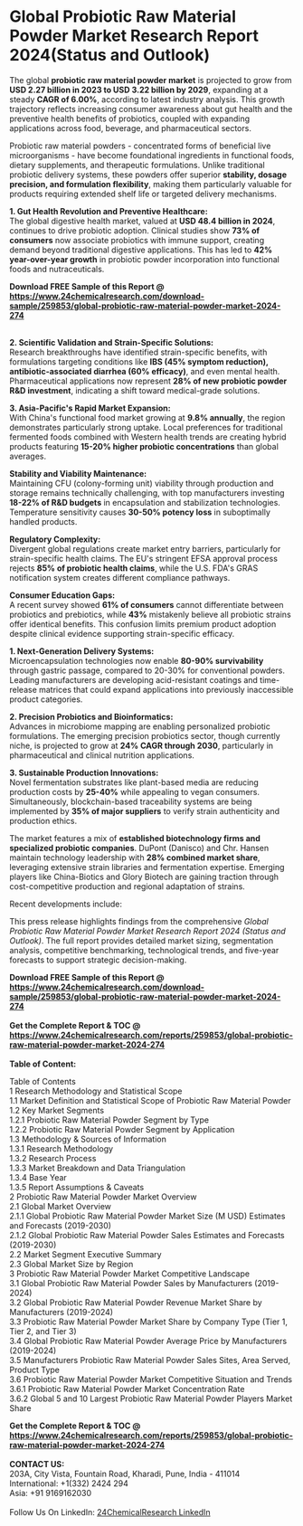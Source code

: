 <h1>Global Probiotic Raw Material Powder Market Research Report 2024(Status and Outlook)</h1><p>The global <strong>probiotic raw material powder market</strong> is projected to grow from <strong>USD 2.27 billion in 2023 to USD 3.22 billion by 2029</strong>, expanding at a steady <strong>CAGR of 6.00%</strong>, according to latest industry analysis. This growth trajectory reflects increasing consumer awareness about gut health and the preventive health benefits of probiotics, coupled with expanding applications across food, beverage, and pharmaceutical sectors.</p><p>Probiotic raw material powders - concentrated forms of beneficial live microorganisms - have become foundational ingredients in functional foods, dietary supplements, and therapeutic formulations. Unlike traditional probiotic delivery systems, these powders offer superior <strong>stability, dosage precision, and formulation flexibility</strong>, making them particularly valuable for products requiring extended shelf life or targeted delivery mechanisms.</p><p><strong>1. Gut Health Revolution and Preventive Healthcare:</strong><br>
The global digestive health market, valued at <strong>USD 48.4 billion in 2024</strong>, continues to drive probiotic adoption. Clinical studies show <strong>73% of consumers</strong> now associate probiotics with immune support, creating demand beyond traditional digestive applications. This has led to <strong>42% year-over-year growth</strong> in probiotic powder incorporation into functional foods and nutraceuticals.</p><div><b>Download FREE Sample of this Report @ 
            <a href="https://www.24chemicalresearch.com/download-sample/259853/global-probiotic-raw-material-powder-market-2024-274">
            https://www.24chemicalresearch.com/download-sample/259853/global-probiotic-raw-material-powder-market-2024-274</a></b></div><br><p><strong>2. Scientific Validation and Strain-Specific Solutions:</strong><br>
Research breakthroughs have identified strain-specific benefits, with formulations targeting conditions like <strong>IBS (45% symptom reduction), antibiotic-associated diarrhea (60% efficacy)</strong>, and even mental health. Pharmaceutical applications now represent <strong>28% of new probiotic powder R&amp;D investment</strong>, indicating a shift toward medical-grade solutions.</p><p><strong>3. Asia-Pacific's Rapid Market Expansion:</strong><br>
With China's functional food market growing at <strong>9.8% annually</strong>, the region demonstrates particularly strong uptake. Local preferences for traditional fermented foods combined with Western health trends are creating hybrid products featuring <strong>15-20% higher probiotic concentrations</strong> than global averages.</p><p><strong>Stability and Viability Maintenance:</strong><br>
Maintaining CFU (colony-forming unit) viability through production and storage remains technically challenging, with top manufacturers investing <strong>18-22% of R&amp;D budgets</strong> in encapsulation and stabilization technologies. Temperature sensitivity causes <strong>30-50% potency loss</strong> in suboptimally handled products.</p><p><strong>Regulatory Complexity:</strong><br>
Divergent global regulations create market entry barriers, particularly for strain-specific health claims. The EU's stringent EFSA approval process rejects <strong>85% of probiotic health claims</strong>, while the U.S. FDA's GRAS notification system creates different compliance pathways.</p><p><strong>Consumer Education Gaps:</strong><br>
A recent survey showed <strong>61% of consumers</strong> cannot differentiate between probiotics and prebiotics, while <strong>43%</strong> mistakenly believe all probiotic strains offer identical benefits. This confusion limits premium product adoption despite clinical evidence supporting strain-specific efficacy.</p><p><strong>1. Next-Generation Delivery Systems:</strong><br>
Microencapsulation technologies now enable <strong>80-90% survivability</strong> through gastric passage, compared to 20-30% for conventional powders. Leading manufacturers are developing acid-resistant coatings and time-release matrices that could expand applications into previously inaccessible product categories.</p><p><strong>2. Precision Probiotics and Bioinformatics:</strong><br>
Advances in microbiome mapping are enabling personalized probiotic formulations. The emerging precision probiotics sector, though currently niche, is projected to grow at <strong>24% CAGR through 2030</strong>, particularly in pharmaceutical and clinical nutrition applications.</p><p><strong>3. Sustainable Production Innovations:</strong><br>
Novel fermentation substrates like plant-based media are reducing production costs by <strong>25-40%</strong> while appealing to vegan consumers. Simultaneously, blockchain-based traceability systems are being implemented by <strong>35% of major suppliers</strong> to verify strain authenticity and production ethics.</p><p>The market features a mix of <strong>established biotechnology firms and specialized probiotic companies</strong>. DuPont (Danisco) and Chr. Hansen maintain technology leadership with <strong>28% combined market share</strong>, leveraging extensive strain libraries and fermentation expertise. Emerging players like China-Biotics and Glory Biotech are gaining traction through cost-competitive production and regional adaptation of strains.</p><p>Recent developments include:</p><p>This press release highlights findings from the comprehensive <em>Global Probiotic Raw Material Powder Market Research Report 2024 (Status and Outlook)</em>. The full report provides detailed market sizing, segmentation analysis, competitive benchmarking, technological trends, and five-year forecasts to support strategic decision-making.</p><div><b>Download FREE Sample of this Report @ 
            <a href="https://www.24chemicalresearch.com/download-sample/259853/global-probiotic-raw-material-powder-market-2024-274">
            https://www.24chemicalresearch.com/download-sample/259853/global-probiotic-raw-material-powder-market-2024-274</a></b></div><br><div><b>Get the Complete Report & TOC @ 
            <a href="https://www.24chemicalresearch.com/reports/259853/global-probiotic-raw-material-powder-market-2024-274">
            https://www.24chemicalresearch.com/reports/259853/global-probiotic-raw-material-powder-market-2024-274</a></b></div><br>
            <b>Table of Content:</b><p>Table of Contents<br />
1 Research Methodology and Statistical Scope<br />
1.1 Market Definition and Statistical Scope of Probiotic Raw Material Powder<br />
1.2 Key Market Segments<br />
1.2.1 Probiotic Raw Material Powder Segment by Type<br />
1.2.2 Probiotic Raw Material Powder Segment by Application<br />
1.3 Methodology & Sources of Information<br />
1.3.1 Research Methodology<br />
1.3.2 Research Process<br />
1.3.3 Market Breakdown and Data Triangulation<br />
1.3.4 Base Year<br />
1.3.5 Report Assumptions & Caveats<br />
2 Probiotic Raw Material Powder Market Overview<br />
2.1 Global Market Overview<br />
2.1.1 Global Probiotic Raw Material Powder Market Size (M USD) Estimates and Forecasts (2019-2030)<br />
2.1.2 Global Probiotic Raw Material Powder Sales Estimates and Forecasts (2019-2030)<br />
2.2 Market Segment Executive Summary<br />
2.3 Global Market Size by Region<br />
3 Probiotic Raw Material Powder Market Competitive Landscape<br />
3.1 Global Probiotic Raw Material Powder Sales by Manufacturers (2019-2024)<br />
3.2 Global Probiotic Raw Material Powder Revenue Market Share by Manufacturers (2019-2024)<br />
3.3 Probiotic Raw Material Powder Market Share by Company Type (Tier 1, Tier 2, and Tier 3)<br />
3.4 Global Probiotic Raw Material Powder Average Price by Manufacturers (2019-2024)<br />
3.5 Manufacturers Probiotic Raw Material Powder Sales Sites, Area Served, Product Type<br />
3.6 Probiotic Raw Material Powder Market Competitive Situation and Trends<br />
3.6.1 Probiotic Raw Material Powder Market Concentration Rate<br />
3.6.2 Global 5 and 10 Largest Probiotic Raw Material Powder Players Market Share </p><div><b>Get the Complete Report & TOC @ 
            <a href="https://www.24chemicalresearch.com/reports/259853/global-probiotic-raw-material-powder-market-2024-274">
            https://www.24chemicalresearch.com/reports/259853/global-probiotic-raw-material-powder-market-2024-274</a></b></div><br><b>CONTACT US:</b><br>
            203A, City Vista, Fountain Road, Kharadi, Pune, India - 411014<br>
            International: +1(332) 2424 294<br>
            Asia: +91 9169162030 <br><br>
            Follow Us On LinkedIn: <a href="https://www.linkedin.com/company/24chemicalresearch/">24ChemicalResearch LinkedIn</a>